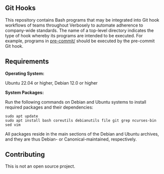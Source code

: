 <!--
Copyright © 2025 Verbosely.
All rights reserved.
-->

## Git Hooks

This repository contains Bash programs that may be integrated into Git hook
workflows of teams throughout Verbosely to automate adherence to company-wide
standards. The name of a top-level directory indicates the type of hook whereby
its programs are intended to be executed. For example, programs in
[pre-commit/](pre-commit/) should be executed by the pre-commit Git hook.

## Requirements

**Operating System:**

Ubuntu 22.04 or higher, Debian 12.0 or higher

**System Packages:**

Run the following commands on Debian and Ubuntu systems to install required
packages and their dependencies:

```
sudo apt update
sudo apt install bash coreutils debianutils file git grep ncurses-bin sed vim
```

All packages reside in the main sections of the Debian and Ubuntu archives, and
they are thus Debian- or Canonical-maintained, respectively.

## Contributing

This is not an open source project.
